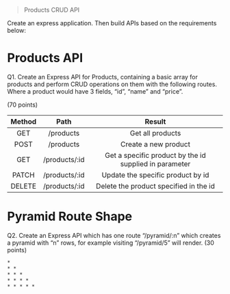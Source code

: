 > Products CRUD API

Create an express application. Then build APIs based on the requirements below:

# Products API

Q1. Create an Express API for Products, containing a basic array for products and perform CRUD operations on them with the following routes. Where a product would have 3 fields, “id”, “name” and “price”.

(70 points)

| Method |      Path     |                         Result                         |
|:------:|:-------------:|:------------------------------------------------------:|
|   GET  |   /products   |                    Get all products                    |
|  POST  |   /products   |                  Create a new product                  |
|   GET  | /products/:id | Get a specific product by the id supplied in parameter |
| PATCH  | /products/:id | Update the specific product by id                      |
| DELETE | /products/:id | Delete the product specified in the id                 |

# Pyramid Route Shape

Q2. Create an Express API which has one route “/pyramid/:n” which creates a pyramid with “n” rows, for example visiting “/pyramid/5” will render.
(30 points)

```
*
* *
* * *
* * * *
* * * * *
```